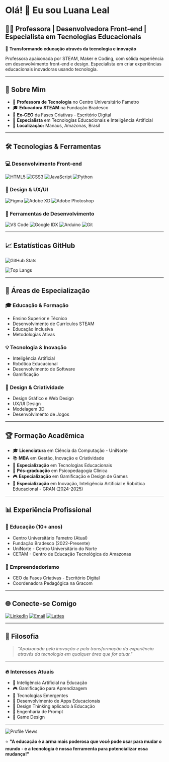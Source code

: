 # Olá! 👋 Eu sou Luana Leal

## 👩‍💻 Professora | Desenvolvedora Front-end | Especialista em Tecnologias Educacionais

🌟 **Transformando educação através da tecnologia e inovação**

Professora apaixonada por STEAM, Maker e Coding, com sólida experiência em desenvolvimento front-end e design. Especialista em criar experiências educacionais inovadoras usando tecnologia.

---

## 🚀 Sobre Mim

- 🏫 **Professora de Tecnologia** no Centro Universitário Fametro
- 🎓 **Educadora STEAM** na Fundação Bradesco 
- 💼 **Ex-CEO** da Fases Criativas - Escritório Digital
- 🎯 **Especialista** em Tecnologias Educacionais e Inteligência Artificial
- 📍 **Localização:** Manaus, Amazonas, Brasil

---

## 🛠️ Tecnologias & Ferramentas

### 💻 Desenvolvimento Front-end
![HTML5](https://img.shields.io/badge/HTML5-E34F26?style=for-the-badge&logo=html5&logoColor=white)
![CSS3](https://img.shields.io/badge/CSS3-1572B6?style=for-the-badge&logo=css3&logoColor=white)
![JavaScript](https://img.shields.io/badge/JavaScript-F7DF1E?style=for-the-badge&logo=javascript&logoColor=black)
![Python](https://img.shields.io/badge/Python-14354C?style=for-the-badge&logo=python&logoColor=white)

### 🎨 Design & UX/UI
![Figma](https://img.shields.io/badge/Figma-F24E1E?style=for-the-badge&logo=figma&logoColor=white)
![Adobe XD](https://img.shields.io/badge/Adobe%20XD-470137?style=for-the-badge&logo=Adobe%20XD&logoColor=#FF61F6)
![Adobe Photoshop](https://img.shields.io/badge/Adobe%20Photoshop-31A8FF?style=for-the-badge&logo=Adobe%20Photoshop&logoColor=black)

### 🔧 Ferramentas de Desenvolvimento
![VS Code](https://img.shields.io/badge/VS%20Code-0078D4?style=for-the-badge&logo=visual%20studio%20code&logoColor=white)
![Google IDX](https://img.shields.io/badge/Google%20IDX-4285F4?style=for-the-badge&logo=google&logoColor=white)
![Arduino](https://img.shields.io/badge/Arduino-00979D?style=for-the-badge&logo=Arduino&logoColor=white)
![Git](https://img.shields.io/badge/Git-F05032?style=for-the-badge&logo=git&logoColor=white)

---

## 📈 Estatísticas GitHub

![GitHub Stats](https://github-readme-stats.vercel.app/api?username=luanalealm&show_icons=true&theme=radical&locale=pt-br)

![Top Langs](https://github-readme-stats.vercel.app/api/top-langs/?username=luanalealm&layout=compact&theme=radical&locale=pt-br)

---

## 🎯 Áreas de Especialização

### 🎓 **Educação & Formação**
- Ensino Superior e Técnico
- Desenvolvimento de Currículos STEAM
- Educação Inclusiva
- Metodologias Ativas

### 💡 **Tecnologia & Inovação**
- Inteligência Artificial
- Robótica Educacional
- Desenvolvimento de Software
- Gamificação

### 🎨 **Design & Criatividade**
- Design Gráfico e Web Design
- UX/UI Design
- Modelagem 3D
- Desenvolvimento de Jogos

---

## 🏆 Formação Acadêmica

- 🎓 **Licenciatura** em Ciência da Computação - UniNorte
- 📚 **MBA** em Gestão, Inovação e Criatividade
- 🔬 **Especialização** em Tecnologias Educacionais
- 🧠 **Pós-graduação** em Psicopedagogia Clínica
- 🎮 **Especialização** em Gamificação e Design de Games
- 🤖 **Especialização** em Inovação, Inteligência Artificial e Robótica Educacional - GRAN (2024-2025)

---

## 📊 Experiência Profissional

### 🏫 **Educação (10+ anos)**
- Centro Universitário Fametro (Atual)
- Fundação Bradesco (2022-Presente)
- UniNorte - Centro Universitário do Norte
- CETAM - Centro de Educação Tecnológica do Amazonas

### 💼 **Empreendedorismo**
- CEO da Fases Criativas - Escritório Digital
- Coordenadora Pedagógica na Gracom

---

## 🌐 Conecte-se Comigo

[![LinkedIn](https://img.shields.io/badge/LinkedIn-0077B5?style=for-the-badge&logo=linkedin&logoColor=white)](https://linkedin.com/in/luanalealm)
[![Email](https://img.shields.io/badge/Email-D14836?style=for-the-badge&logo=gmail&logoColor=white)](mailto:prof.luanalealm@gmail.com)
[![Lattes](https://img.shields.io/badge/Lattes-FF6B6B?style=for-the-badge&logo=academia&logoColor=white)](http://lattes.cnpq.br/9283312590828464)

---

## 💭 Filosofia

> *"Apaixonada pela inovação e pela transformação da experiência através da tecnologia em qualquer área que for atuar."*

---

### 🔥 Interesses Atuais
- 🤖 Inteligência Artificial na Educação
- 🎮 Gamificação para Aprendizagem
- 🚀 Tecnologias Emergentes
- 📱 Desenvolvimento de Apps Educacionais
- 🎨 Design Thinking aplicado à Educação
- 💬 Engenharia de Prompt
- 🎯 Game Design

---

![Profile Views](https://komarev.com/ghpvc/?username=luanalealm&color=blueviolet&style=for-the-badge)

⭐ **"A educação é a arma mais poderosa que você pode usar para mudar o mundo - e a tecnologia é nossa ferramenta para potencializar essa mudança!"**

